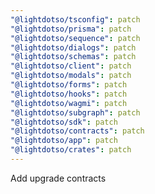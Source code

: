 ```yaml
---
"@lightdotso/tsconfig": patch
"@lightdotso/prisma": patch
"@lightdotso/sequence": patch
"@lightdotso/dialogs": patch
"@lightdotso/schemas": patch
"@lightdotso/client": patch
"@lightdotso/modals": patch
"@lightdotso/forms": patch
"@lightdotso/hooks": patch
"@lightdotso/wagmi": patch
"@lightdotso/subgraph": patch
"@lightdotso/sdk": patch
"@lightdotso/contracts": patch
"@lightdotso/app": patch
"@lightdotso/crates": patch
---
```


Add upgrade contracts
